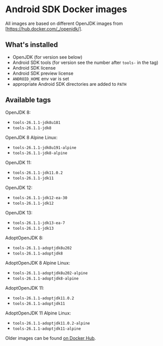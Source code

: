 # Android SDK Docker images

All images are based on different OpenJDK images from [https://hub.docker.com/_/openjdk/].

## What's installed
- OpenJDK (for version see below)
- Android SDK tools (for version see the number after `tools-` in the tag)
- Android SDK license
- Android SDK preview license
- `ANDROID_HOME` env var is set
- appropriate Android SDK directories are added to `PATH`

## Available tags

OpenJDK 8:
- `tools-26.1.1-jdk8u181`
- `tools-26.1.1-jdk8`

OpenJDK 8 Alpine Linux:
- `tools-26.1.1-jdk8u191-alpine`
- `tools-26.1.1-jdk8-alpine`

OpenJDK 11:
- `tools-26.1.1-jdk11.0.2`
- `tools-26.1.1-jdk11`

OpenJDK 12:
- `tools-26.1.1-jdk12-ea-30`
- `tools-26.1.1-jdk12`

OpenJDK 13:
- `tools-26.1.1-jdk13-ea-7`
- `tools-26.1.1-jdk13`

AdoptOpenJDK 8:
- `tools-26.1.1-adoptjdk8u202`
- `tools-26.1.1-adoptjdk8`

AdoptOpenJDK 8 Alpine Linux:
- `tools-26.1.1-adoptjdk8u202-alpine`
- `tools-26.1.1-adoptjdk8-alpine`

AdoptOpenJDK 11:
- `tools-26.1.1-adoptjdk11.0.2`
- `tools-26.1.1-adoptjdk11`

AdoptOpenJDK 11 Alpine Linux:
- `tools-26.1.1-adoptjdk11.0.2-alpine`
- `tools-26.1.1-adoptjdk11-alpine`

Older images can be found [on Docker Hub](https://hub.docker.com/r/gabrielittner/android-sdk/tags/).
